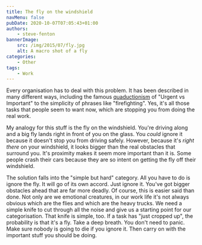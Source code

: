 ```yaml
---
title: The fly on the windshield
navMenu: false
pubDate: 2020-10-07T07:05:43+01:00
authors:
    - steve-fenton
bannerImage:
    src: /img/2015/07/fly.jpg
    alt: A macro shot of a fly
categories:
    - Other
tags:
    - Work
---
```


Every organisation has to deal with this problem. It has been described in many different ways, including the famous [quaductionism](/blog/2017/10/quaductionism-clarity-via-reductionism/) of "Urgent vs Important" to the simplicity of phrases like "firefighting". Yes, it's all those tasks that people seem to want now, which are stopping you from doing the real work.

My analogy for this stuff is the fly on the windshield. You're driving along and a big fly lands right in front of you on the glass. You *could* ignore it because it doesn't stop you from driving safely. However, because it's *right there* on your windshield, it looks bigger than the real obstacles that surround you. It's proximity makes it seem more important than it is. Some people crash their cars because they are so intent on getting the fly off their windshield.

The solution falls into the "simple but hard" category. All you have to do is ignore the fly. It will go of its own accord. Just ignore it. You've got bigger obstacles ahead that are far more deadly. Of course, this is easier said than done. Not only are we emotional creatures, in our work life it's not always obvious which are the flies and which are the heavy trucks. We need a simple knife to cut through all the noise and give us a starting point for our categorisation. That knife is simple, too. If a task has "just cropped up", the probability is that it's a fly. Take a deep breath. You don't need to panic. Make sure nobody is going to die if you ignore it. Then carry on with the important stuff you should be doing.